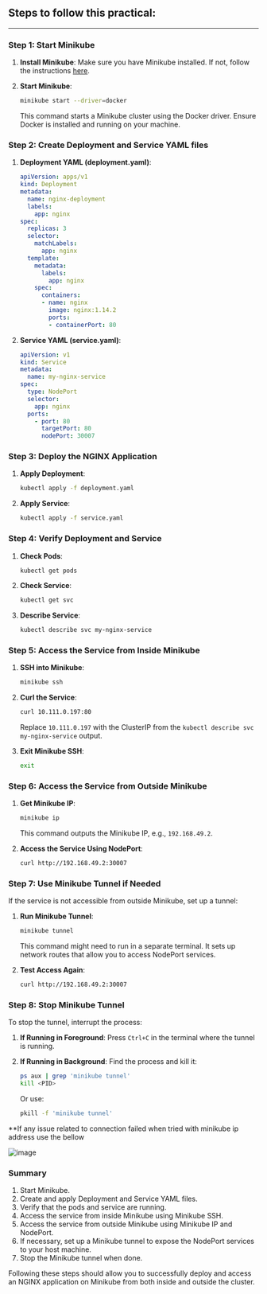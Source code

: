 Steps to follow this practical: 
-------------------------------
-------------------------------

### Step 1: Start Minikube

1. **Install Minikube**:
   Make sure you have Minikube installed. If not, follow the instructions [here](https://minikube.sigs.k8s.io/docs/start/).

2. **Start Minikube**:
   ```sh
   minikube start --driver=docker
   ```
   This command starts a Minikube cluster using the Docker driver. Ensure Docker is installed and running on your machine.

### Step 2: Create Deployment and Service YAML files

1. **Deployment YAML (deployment.yaml)**:
   ```yaml
   apiVersion: apps/v1
   kind: Deployment
   metadata:
     name: nginx-deployment
     labels:
       app: nginx
   spec:
     replicas: 3
     selector:
       matchLabels:
         app: nginx
     template:
       metadata:
         labels:
           app: nginx
       spec:
         containers:
         - name: nginx
           image: nginx:1.14.2
           ports:
           - containerPort: 80
   ```

2. **Service YAML (service.yaml)**:
   ```yaml
   apiVersion: v1
   kind: Service
   metadata:
     name: my-nginx-service
   spec:
     type: NodePort
     selector:
       app: nginx
     ports:
       - port: 80
         targetPort: 80
         nodePort: 30007
   ```

### Step 3: Deploy the NGINX Application

1. **Apply Deployment**:
   ```sh
   kubectl apply -f deployment.yaml
   ```

2. **Apply Service**:
   ```sh
   kubectl apply -f service.yaml
   ```

### Step 4: Verify Deployment and Service

1. **Check Pods**:
   ```sh
   kubectl get pods
   ```

2. **Check Service**:
   ```sh
   kubectl get svc
   ```

3. **Describe Service**:
   ```sh
   kubectl describe svc my-nginx-service
   ```

### Step 5: Access the Service from Inside Minikube

1. **SSH into Minikube**:
   ```sh
   minikube ssh
   ```

2. **Curl the Service**:
   ```sh
   curl 10.111.0.197:80
   ```
   Replace `10.111.0.197` with the ClusterIP from the `kubectl describe svc my-nginx-service` output.

3. **Exit Minikube SSH**:
   ```sh
   exit
   ```

### Step 6: Access the Service from Outside Minikube

1. **Get Minikube IP**:
   ```sh
   minikube ip
   ```
   This command outputs the Minikube IP, e.g., `192.168.49.2`.

2. **Access the Service Using NodePort**:
   ```sh
   curl http://192.168.49.2:30007
   ```

### Step 7: Use Minikube Tunnel if Needed

If the service is not accessible from outside Minikube, set up a tunnel:

1. **Run Minikube Tunnel**:
   ```sh
   minikube tunnel
   ```
   This command might need to run in a separate terminal. It sets up network routes that allow you to access NodePort services.

2. **Test Access Again**:
   ```sh
   curl http://192.168.49.2:30007
   ```

### Step 8: Stop Minikube Tunnel

To stop the tunnel, interrupt the process:

1. **If Running in Foreground**:
   Press `Ctrl+C` in the terminal where the tunnel is running.

2. **If Running in Background**:
   Find the process and kill it:
   ```sh
   ps aux | grep 'minikube tunnel'
   kill <PID>
   ```
   Or use:
   ```sh
   pkill -f 'minikube tunnel'
   ```



**If any issue related to connection failed when tried with minikube ip address
use the bellow


![image](https://github.com/VinaykumarKareti/Devops-Course/assets/105053576/f5f03e17-cfdd-408a-896f-42be997b97ac)




### Summary

1. Start Minikube.
2. Create and apply Deployment and Service YAML files.
3. Verify that the pods and service are running.
4. Access the service from inside Minikube using Minikube SSH.
5. Access the service from outside Minikube using Minikube IP and NodePort.
6. If necessary, set up a Minikube tunnel to expose the NodePort services to your host machine.
7. Stop the Minikube tunnel when done.

Following these steps should allow you to successfully deploy and access an NGINX application on Minikube from both inside and outside the cluster.
